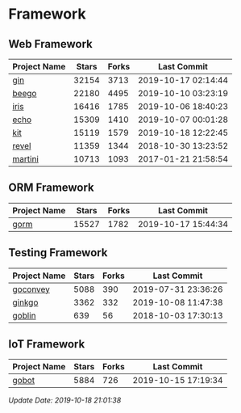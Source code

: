 # Framework

## Web Framework

| Project Name | Stars | Forks | Last Commit |
| ------------ | ----- | ----- | ----------- |
| [gin](https://github.com/gin-gonic/gin) | 32154 | 3713 | 2019-10-17 02:14:44 |
| [beego](https://github.com/astaxie/beego) | 22180 | 4495 | 2019-10-10 03:23:19 |
| [iris](https://github.com/kataras/iris) | 16416 | 1785 | 2019-10-06 18:40:23 |
| [echo](https://github.com/labstack/echo) | 15309 | 1410 | 2019-10-07 00:01:28 |
| [kit](https://github.com/go-kit/kit) | 15119 | 1579 | 2019-10-18 12:22:45 |
| [revel](https://github.com/revel/revel) | 11359 | 1344 | 2018-10-30 13:23:52 |
| [martini](https://github.com/go-martini/martini) | 10713 | 1093 | 2017-01-21 21:58:54 |

## ORM Framework

| Project Name | Stars | Forks | Last Commit |
| ------------ | ----- | ----- | ----------- |
| [gorm](https://github.com/jinzhu/gorm) | 15527 | 1782 | 2019-10-17 15:44:34 |

## Testing Framework

| Project Name | Stars | Forks | Last Commit |
| ------------ | ----- | ----- | ----------- |
| [goconvey](https://github.com/smartystreets/goconvey) | 5088 | 390 | 2019-07-31 23:36:26 |
| [ginkgo](https://github.com/onsi/ginkgo) | 3362 | 332 | 2019-10-08 11:47:38 |
| [goblin](https://github.com/franela/goblin) | 639 | 56 | 2018-10-03 17:30:13 |

## IoT Framework

| Project Name | Stars | Forks | Last Commit |
| ------------ | ----- | ----- | ----------- |
| [gobot](https://github.com/hybridgroup/gobot) | 5884 | 726 | 2019-10-15 17:19:34 |

*Update Date: 2019-10-18 21:01:38*